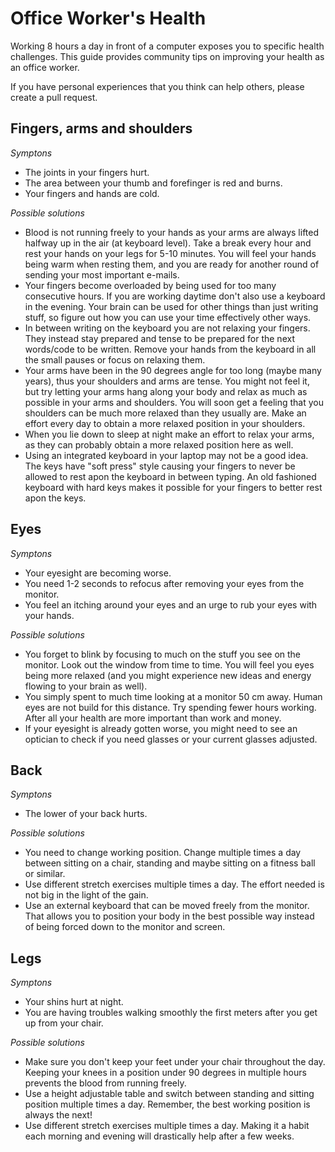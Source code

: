 # Office Worker's Health
Working 8 hours a day in front of a computer exposes you to specific health challenges. This guide provides community tips on improving your health as an office worker. 

If you have personal experiences that you think can help others, please create a pull request.

## Fingers, arms and shoulders

*Symptons*
* The joints in your fingers hurt.
* The area between your thumb and forefinger is red and burns.
* Your fingers and hands are cold.

*Possible solutions*
* Blood is not running freely to your hands as your arms are always lifted halfway up in the air (at keyboard level). Take a break every hour and rest your hands on your legs for 5-10 minutes. You will feel your hands being warm when resting them, and you are ready for another round of sending your most important e-mails.
* Your fingers become overloaded by being used for too many consecutive hours. If you are working daytime don't also use a keyboard in the evening. Your brain can be used for other things than just writing stuff, so figure out how you can use your time effectively other ways.
* In between writing on the keyboard you are not relaxing your fingers. They instead stay prepared and tense to be prepared for the next words/code to be written. Remove your hands from the keyboard in all the small pauses or focus on relaxing them.
* Your arms have been in the 90 degrees angle for too long (maybe many years), thus your shoulders and arms are tense. You might not feel it, but try letting your arms hang along your body and relax as much as possible in your arms and shoulders. You will soon get a feeling that you shoulders can be much more relaxed than they usually are. Make an effort every day to obtain a more relaxed position in your shoulders.
* When you lie down to sleep at night make an effort to relax your arms, as they can probably obtain a more relaxed position here as well.
* Using an integrated keyboard in your laptop may not be a good idea. The keys have "soft press" style causing your fingers to never be allowed to rest apon the keyboard in between typing. An old fashioned keyboard with hard keys makes it possible for your fingers to better rest apon the keys.

## Eyes

*Symptons*
* Your eyesight are becoming worse.
* You need 1-2 seconds to refocus after removing your eyes from the monitor.
* You feel an itching around your eyes and an urge to rub your eyes with your hands.

*Possible solutions*
* You forget to blink by focusing to much on the stuff you see on the monitor. Look out the window from time to time. You will feel you eyes being more relaxed (and you might experience new ideas and energy flowing to your brain as well).
* You simply spent to much time looking at a monitor 50 cm away. Human eyes are not build for this distance. Try spending fewer hours working. After all your health are more important than work and money.
* If your eyesight is already gotten worse, you might need to see an optician to check if you need glasses or your current glasses adjusted.

## Back

*Symptons*
* The lower of your back hurts.

*Possible solutions*
* You need to change working position. Change multiple times a day between sitting on a chair, standing and maybe sitting on a fitness ball or similar.
* Use different stretch exercises multiple times a day. The effort needed is not big in the light of the gain.
* Use an external keyboard that can be moved freely from the monitor. That allows you to position your body in the best possible way instead of being forced down to the monitor and screen.

## Legs

*Symptons*
* Your shins hurt at night.
* You are having troubles walking smoothly the first meters after you get up from your chair.

*Possible solutions*
* Make sure you don't keep your feet under your chair throughout the day. Keeping your knees in a position under 90 degrees in multiple hours prevents the blood from running freely.
* Use a height adjustable table and switch between standing and sitting position multiple times a day. Remember, the best working position is always the next!
* Use different stretch exercises multiple times a day. Making it a habit each morning and evening will drastically help after a few weeks.
